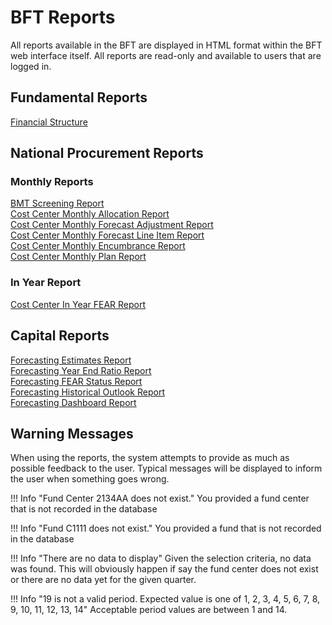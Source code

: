 # BFT Reports

All reports available in the BFT are displayed in HTML format within the BFT web interface itself.  All reports are read-only and available to users that are logged in.

## Fundamental Reports
[Financial Structure](financial-structure.md)  

## National Procurement Reports
### Monthly Reports
[BMT Screening Report](bmt-screening.md)  
[Cost Center Monthly Allocation Report](costcenter-monthly-allocation.md)  
[Cost Center Monthly Forecast Adjustment Report](costcenter-monthly-forecast-adjustment.md)  
[Cost Center Monthly Forecast Line Item Report](costcenter-monthly-forecast-line-item.md)  
[Cost Center Monthly Encumbrance Report](costcenter-monthly-encumbrance.md)  
[Cost Center Monthly Plan Report](costcenter-monthly-plan.md)  

### In Year Report
[Cost Center In Year FEAR Report](costcenter-in-year-fear.md)  

## Capital Reports

[Forecasting Estimates Report](capital-forecasting-estimate.md)  
[Forecasting Year End Ratio Report](./capital-forecasting-year-end-ratio.md)  
[Forecasting FEAR Status Report](capital-forecasting-fear.md)  
[Forecasting Historical Outlook Report](capital-forecasting-historical-outlook.md)  
[Forecasting Dashboard Report](capital-forecasting-dashboard.md)  

## Warning Messages

When using the reports, the system attempts to provide as much as possible feedback to the user.  Typical messages will be displayed to inform the user when something goes wrong.

!!! Info "Fund Center 2134AA does not exist."
    You provided a fund center that is not recorded in the database

!!! Info "Fund C1111 does not exist."
    You provided a fund that is not recorded in the database

!!! Info "There are no data to display"
    Given the selection criteria, no data was found.  This will obviously happen if say the fund center does not exist or there are no data yet for the given quarter.

!!! Info "19 is not a valid period. Expected value is one of 1, 2, 3, 4, 5, 6, 7, 8, 9, 10, 11, 12, 13, 14"
    Acceptable period values are between 1 and 14.

